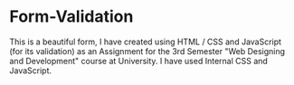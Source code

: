 # Form-Validation
This is a beautiful form, I have created using HTML / CSS and JavaScript (for its validation) as an Assignment for the 3rd Semester "Web Designing and Development" course at University.
I have used Internal CSS and JavaScript.

